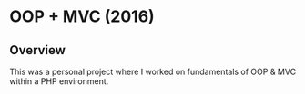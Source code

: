 OOP + MVC (2016)
=================================

Overview
--------

This was a personal project where I worked on fundamentals of OOP & MVC within a PHP environment.